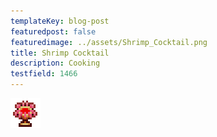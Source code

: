 ```yaml
---
templateKey: blog-post
featuredpost: false
featuredimage: ../assets/Shrimp_Cocktail.png
title: Shrimp Cocktail
description: Cooking
testfield: 1466
---
```

![Shrimp Cocktail](../assets/Shrimp_Cocktail.png)